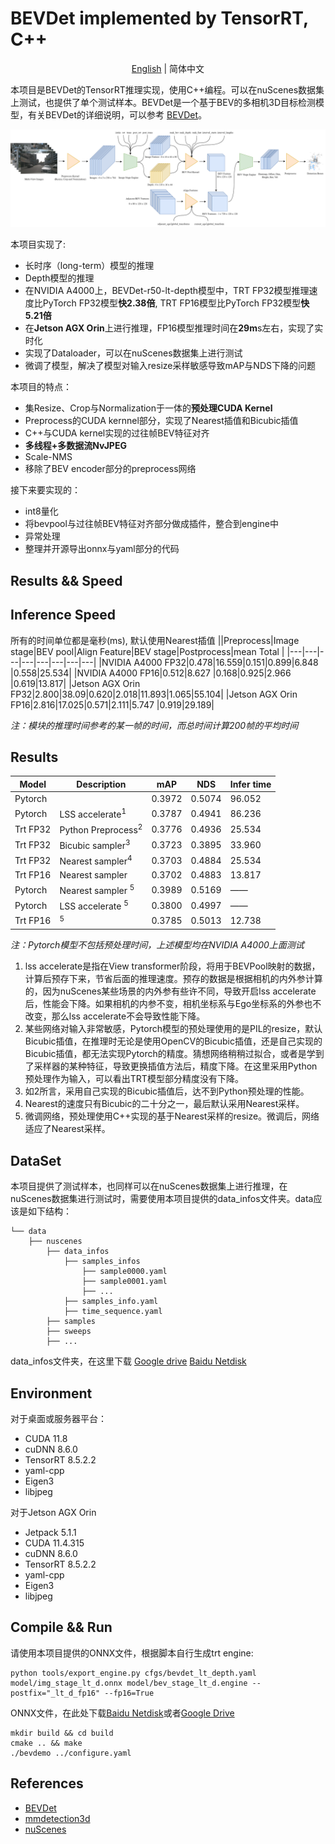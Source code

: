 # BEVDet implemented by TensorRT, C++

<div align="center">

[English](../README.md) | 简体中文

</div>

本项目是BEVDet的TensorRT推理实现，使用C++编程。可以在nuScenes数据集上测试，也提供了单个测试样本。BEVDet是一个基于BEV的多相机3D目标检测模型，有关BEVDet的详细说明，可以参考 [BEVDet](https://github.com/HuangJunJie2017/BEVDet)。

![图](BEVDet-TensorRT.png)

本项目实现了:
- 长时序（long-term）模型的推理
- Depth模型的推理
- 在NVIDIA A4000上，BEVDet-r50-lt-depth模型中，TRT FP32模型推理速度比PyTorch FP32模型**快2.38倍**, TRT FP16模型比PyTorch FP32模型**快5.21倍**
- 在**Jetson AGX Orin**上进行推理，FP16模型推理时间在**29m**s左右，实现了实时化
- 实现了Dataloader，可以在nuScenes数据集上进行测试
- 微调了模型，解决了模型对输入resize采样敏感导致mAP与NDS下降的问题

本项目的特点：
- 集Resize、Crop与Normalization于一体的**预处理CUDA Kernel**
- Preprocess的CUDA kernnel部分，实现了Nearest插值和Bicubic插值
- C++与CUDA kernel实现的过往帧BEV特征对齐
- **多线程+多数据流NvJPEG**
- Scale-NMS
- 移除了BEV encoder部分的preprocess网络

接下来要实现的：
- int8量化
- 将bevpool与过往帧BEV特征对齐部分做成插件，整合到engine中
- 异常处理
- 整理并开源导出onnx与yaml部分的代码

## Results && Speed
## Inference Speed
 所有的时间单位都是毫秒(ms), 默认使用Nearest插值
||Preprocess|Image stage|BEV pool|Align Feature|BEV stage|Postprocess|mean Total | 
|---|---|---|---|---|---|---|---|
|NVIDIA A4000 FP32|0.478|16.559|0.151|0.899|6.848 |0.558|25.534|
|NVIDIA A4000 FP16|0.512|8.627 |0.168|0.925|2.966 |0.619|13.817|
|Jetson AGX Orin  FP32|2.800|38.09|0.620|2.018|11.893|1.065|55.104|
|Jetson AGX Orin  FP16|2.816|17.025|0.571|2.111|5.747 |0.919|29.189|


*注：模块的推理时间参考的某一帧的时间，而总时间计算200帧的平均时间*

## Results
|Model   |Description       |mAP   |NDS    |Infer time|
|---     |---               |---   |---    |---       |
|Pytorch |                  |0.3972|0.5074|96.052|
|Pytorch |LSS accelerate<sup>1</sup>   |0.3787|0.4941|86.236|
|Trt FP32|Python Preprocess<sup>2</sup>|0.3776|0.4936|25.534|
|Trt FP32|Bicubic sampler<sup>3</sup>  |0.3723|0.3895|33.960|
|Trt FP32|Nearest sampler<sup>4</sup>  |0.3703|0.4884|25.534|
|Trt FP16|Nearest sampler   |0.3702|0.4883|13.817|
|Pytorch |Nearest sampler <sup>5</sup>   |0.3989|0.5169|——|
|Pytorch |LSS accelerate <sup>5</sup>  |0.3800| 0.4997|——|
|Trt FP16| <sup>5</sup>|0.3785| 0.5013  | 12.738

*注：Pytorch模型不包括预处理时间，上述模型均在NVIDIA A4000上面测试*
1. lss accelerate是指在View transformer阶段，将用于BEVPool映射的数据，计算后预存下来，节省后面的推理速度。预存的数据是根据相机的内外参计算的，因为nuScenes某些场景的内外参有些许不同，导致开启lss accelerate后，性能会下降。如果相机的内参不变，相机坐标系与Ego坐标系的外参也不改变，那么lss accelerate不会导致性能下降。
2. 某些网络对输入非常敏感，Pytorch模型的预处理使用的是PIL的resize，默认Bicubic插值，在推理时无论是使用OpenCV的Bicubic插值，还是自己实现的Bicubic插值，都无法实现Pytorch的精度。猜想网络稍稍过拟合，或者是学到了采样器的某种特征，导致更换插值方法后，精度下降。在这里采用Python预处理作为输入，可以看出TRT模型部分精度没有下降。
3. 如2所言，采用自己实现的Bicubic插值后，达不到Python预处理的性能。
4. Nearest的速度只有Bicubic的二十分之一，最后默认采用Nearest采样。
5. 微调网络，预处理使用C++实现的基于Nearest采样的resize。微调后，网络适应了Nearest采样。



## DataSet
本项目提供了测试样本，也同样可以在nuScenes数据集上进行推理，在nuScenes数据集进行测试时，需要使用本项目提供的data_infos文件夹。data应该是如下结构：

    └── data
        ├── nuscenes
            ├── data_infos
                ├── samples_infos
                    ├── sample0000.yaml
                    ├── sample0001.yaml
                    ├── ...
                ├── samples_info.yaml
                ├── time_sequence.yaml
            ├── samples
            ├── sweeps
            ├── ...
data_infos文件夹，在这里下载 [Google drive](https://drive.google.com/file/d/1RkjzvDJH4ZapYpeGZerQ6YZyervgE1UK/view?usp=drive_link) [Baidu Netdisk](https://pan.baidu.com/s/1TyPoP6OPbkvD9xDRE36qxw?pwd=pa1v)

## Environment
对于桌面或服务器平台：

- CUDA 11.8
- cuDNN 8.6.0
- TensorRT 8.5.2.2
- yaml-cpp
- Eigen3
- libjpeg

对于Jetson AGX Orin

- Jetpack 5.1.1
- CUDA 11.4.315
- cuDNN 8.6.0
- TensorRT 8.5.2.2
- yaml-cpp
- Eigen3
- libjpeg
  
## Compile && Run
请使用本项目提供的ONNX文件，根据脚本自行生成trt engine:
```shell
python tools/export_engine.py cfgs/bevdet_lt_depth.yaml model/img_stage_lt_d.onnx model/bev_stage_lt_d.engine --postfix="_lt_d_fp16" --fp16=True
```
ONNX文件，在此处下载[Baidu Netdisk](https://pan.baidu.com/s/1zkfNdFNilkq4FikMCet5PQ?pwd=bp3z)或者[Google Drive](https://drive.google.com/drive/folders/1jSGT0PhKOmW3fibp6fvlJ7EY6mIBVv6i?usp=drive_link)

```shell
mkdir build && cd build
cmake .. && make
./bevdemo ../configure.yaml
```


## References
- [BEVDet](https://github.com/HuangJunJie2017/BEVDet)
- [mmdetection3d](https://github.com/open-mmlab/mmdetection3d)
- [nuScenes](https://www.nuscenes.org/)
